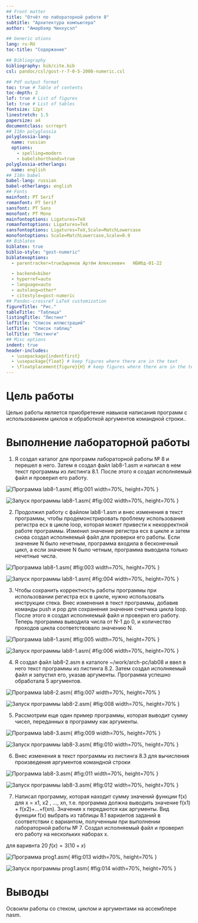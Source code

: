 ```yaml
---
## Front matter
title: "Отчёт по лабораторной работе 8"
subtitle: "Архитектура компьютера"
author: "Амарбаяр Чинхусэл"

## Generic otions
lang: ru-RU
toc-title: "Содержание"

## Bibliography
bibliography: bib/cite.bib
csl: pandoc/csl/gost-r-7-0-5-2008-numeric.csl

## Pdf output format
toc: true # Table of contents
toc-depth: 2
lof: true # List of figures
lot: true # List of tables
fontsize: 12pt
linestretch: 1.5
papersize: a4
documentclass: scrreprt
## I18n polyglossia
polyglossia-lang:
  name: russian
  options:
	- spelling=modern
	- babelshorthands=true
polyglossia-otherlangs:
  name: english
## I18n babel
babel-lang: russian
babel-otherlangs: english
## Fonts
mainfont: PT Serif
romanfont: PT Serif
sansfont: PT Sans
monofont: PT Mono
mainfontoptions: Ligatures=TeX
romanfontoptions: Ligatures=TeX
sansfontoptions: Ligatures=TeX,Scale=MatchLowercase
monofontoptions: Scale=MatchLowercase,Scale=0.9
## Biblatex
biblatex: true
biblio-style: "gost-numeric"
biblatexoptions:
  - parentracker=trueЗырянов Артём Алексеевич	НБИбд-01-22

  - backend=biber
  - hyperref=auto
  - language=auto
  - autolang=other*
  - citestyle=gost-numeric
## Pandoc-crossref LaTeX customization
figureTitle: "Рис."
tableTitle: "Таблица"
listingTitle: "Листинг"
lofTitle: "Список иллюстраций"
lotTitle: "Список таблиц"
lolTitle: "Листинги"
## Misc options
indent: true
header-includes:
  - \usepackage{indentfirst}
  - \usepackage{float} # keep figures where there are in the text
  - \floatplacement{figure}{H} # keep figures where there are in the text
---
```


# Цель работы

Целью работы является приобретение навыков написания программ с использованием циклов и обработкой аргументов командной строки..

# Выполнение лабораторной работы

1. Я создал каталог для программ лабораторной работы № 8 и перешел в него. 
Затем я создал файл lab8-1.asm и написал в нем текст программы из листинга 8.1. 
После этого я создал исполняемый файл и проверил его работу.

![Программа lab8-1.asm](image/01.png){ #fig:001 width=70%, height=70% }

![Запуск программы lab8-1.asm](image/02.png){ #fig:002 width=70%, height=70% }

2. Продолжил работу с файлом lab8-1.asm и внес изменения в текст программы, 
чтобы продемонстрировать проблему использования регистра ecx в цикле loop, 
которая может привести к некорректной работе программы. 
Изменил значение регистра ecx в цикле и затем снова создал исполняемый 
файл для проверки его работы. 
Если значение N было нечетным, программа входила в бесконечный цикл, 
а если значение N было четным, программа выводила только нечетные числа. 

![Программа lab8-1.asm](image/03.png){ #fig:003 width=70%, height=70% }

![Запуск программы lab8-1.asm](image/04.png){ #fig:004 width=70%, height=70% }

3. Чтобы сохранить корректность работы программы при использовании регистра ecx в цикле, нужно использовать инструкции стека.
Внес изменения в текст программы, добавив команды push и pop для сохранения значения 
счетчика цикла loop. После этого я создал исполняемый файл и проверил его работу. 
Теперь программа выводила числа от N-1 до 0, и количество проходов цикла соответствовало 
значению N.

![Программа lab8-1.asm](image/05.png){ #fig:005 width=70%, height=70% }

![Запуск программы lab8-1.asm](image/06.png){ #fig:006 width=70%, height=70% }

4. Я создал файл lab8-2.asm в каталоге ~/work/arch-pc/lab08 и ввел в него текст программы 
из листинга 8.2. Затем создал исполняемый файл и запустил его, указав аргументы. 
Программа успешно обработала 5 аргументов.

![Программа lab8-2.asm](image/07.png){ #fig:007 width=70%, height=70% }

![Запуск программы lab8-2.asm](image/08.png){ #fig:008 width=70%, height=70% }

5. Рассмотрим еще один пример программы, которая выводит сумму чисел, 
переданных в программу как аргументы.

![Программа lab8-3.asm](image/09.png){ #fig:009 width=70%, height=70% }

![Запуск программы lab8-3.asm](image/10.png){ #fig:010 width=70%, height=70% }

6. Внес изменения в текст программы из листинга 8.3 
для вычисления произведения аргументов командной строки

![Программа lab8-3.asm](image/11.png){ #fig:011 width=70%, height=70% }

![Запуск программы lab8-3.asm](image/12.png){ #fig:012 width=70%, height=70% }

7. Написал программу, которая находит сумму значений функции f(x) для x = x1, x2
, ..., xn, т.е. программа должна выводить значение f(x1) + f(x2)+...+f(xn). Значения x передаются как аргументы. Вид функции f(x)
выбрать из таблицы 8.1 вариантов заданий в соответствии с вариантом, 
полученным при выполнении лабораторной работы № 7. 
Создал исполняемый файл и проверил его работу на нескольких наборах x.

для варивнта 20 $f(x) = 3(10 + x)$

![Программа prog1.asm](image/13.png){ #fig:013 width=70%, height=70% }

![Запуск программы prog1.asm](image/14.png){ #fig:014 width=70%, height=70% }

# Выводы

Освоили работы со стеком, циклом и аргументами на ассемблере nasm.